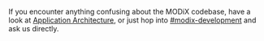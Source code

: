 If you encounter anything confusing about the MODiX codebase, have a look at [Application Architecture](Application-Architecture), or just hop into [#modix-development](https://discord.gg/csharp) and ask us directly.
